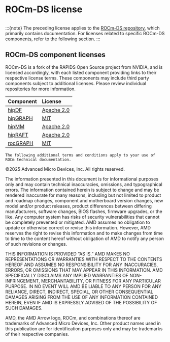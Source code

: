 <head>
  <meta charset="UTF-8">
  <meta name="description" content="ROCm-DS licensing terms">
  <meta name="keywords" content="license, licensing terms">
</head>

# ROCm-DS license

```{include} ../../LICENSE
```

:::{note}
The preceding license applies to the [ROCm-DS repository](https://github.com/ROCm-DS/ROCm-DS), which
primarily contains documentation. For licenses related to specific ROCm-DS components, refer to the
following section.
:::

## ROCm-DS component licenses

ROCm-DS is a fork of the RAPIDS Open Source project from NVIDIA, and is licensed
accordingly, with each listed component providing links to their respective license
terms. These components may include third party components subject to additional
licenses. Please review individual repositories for more information.

<!-- spellcheck-disable -->
| Component | License |
|:---------------------|:-------------------------|
| [hipDF](https://github.com/ROCm-DS/hipDF) | [Apache 2.0](https://github.com/ROCm/clr/blob/amd-staging/LICENCE) |
| [hipGRAPH](https://github.com/ROCm-DS/hipGRAPH) | [MIT](https://github.com/ROCm/amdsmi/blob/amd-staging/LICENSE) |
| [hipMM](https://github.com/ROCm-DS/hipMM/) | [Apache 2.0](https://github.com/ROCm/aomp/blob/aomp-dev/LICENSE) |
| [hipRAFT](https://github.com/ROCm-DS/hipRAFT/) | [Apache 2.0](https://github.com/ROCm/aomp-extras/blob/aomp-dev/LICENSE) |
| [rocGRAPH](https://github.com/ROCm-DS/rocGRAPH) | [MIT](https://github.com/ROCm/llvm-project/blob/amd-staging/amd/comgr/LICENSE.txt) |

```{note}
The following additional terms and conditions apply to your use of ROCm technical documentation.
```

©2025 Advanced Micro Devices, Inc. All rights reserved.

The information presented in this document is for informational purposes only
and may contain technical inaccuracies, omissions, and typographical errors. The
information contained herein is subject to change and may be rendered inaccurate
for many reasons, including but not limited to product and roadmap changes,
component and motherboard version changes, new model and/or product releases,
product differences between differing manufacturers, software changes, BIOS
flashes, firmware upgrades, or the like. Any computer system has risks of
security vulnerabilities that cannot be completely prevented or mitigated. AMD
assumes no obligation to update or otherwise correct or revise this information.
However, AMD reserves the right to revise this information and to make changes
from time to time to the content hereof without obligation of AMD to notify any
person of such revisions or changes.

THIS INFORMATION IS PROVIDED “AS IS.” AMD MAKES NO REPRESENTATIONS OR WARRANTIES
WITH RESPECT TO THE CONTENTS HEREOF AND ASSUMES NO RESPONSIBILITY FOR ANY
INACCURACIES, ERRORS, OR OMISSIONS THAT MAY APPEAR IN THIS INFORMATION. AMD
SPECIFICALLY DISCLAIMS ANY IMPLIED WARRANTIES OF NON-INFRINGEMENT,
MERCHANTABILITY, OR FITNESS FOR ANY PARTICULAR PURPOSE. IN NO EVENT WILL AMD BE
LIABLE TO ANY PERSON FOR ANY RELIANCE, DIRECT, INDIRECT, SPECIAL, OR OTHER
CONSEQUENTIAL DAMAGES ARISING FROM THE USE OF ANY INFORMATION CONTAINED HEREIN,
EVEN IF AMD IS EXPRESSLY ADVISED OF THE POSSIBILITY OF SUCH DAMAGES.

AMD, the AMD Arrow logo, ROCm, and combinations thereof are trademarks of
Advanced Micro Devices, Inc. Other product names used in this publication are
for identification purposes only and may be trademarks of their respective
companies.
